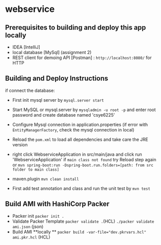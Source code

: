 # webservice


## Prerequisites to building and deploy this app locally
- IDEA [IntelliJ]
- local database [MySql] (assignment 2)
- REST client for demoing API [Postman] : `http://localhost:8080/` for HTTP
  
## Building and Deploy Instructions
if connect the database:
- First init mysql server by `mysql.server start` 
- Start MySQL or mysql.server by `mysqladmin -u root -p` and enter root password
and create database named 'csye6225'
- Configure Mysql connection in application.properties
  (if error with `EntityManagerFactory`, check the mysql connection in local)

- Reload the `pom.xml` to load all dependencies and take care the JRE version
- right click WebserviceApplication in src/main/java and click run 'WebserviceApplication'
    if `main class not found`  try Reload step again
    or `mvn spring-boot:run -Dspring-boot.run.folders=[path: from src folder to main class]`

- maven.plugin  `mvn clean install`
- First add test annotation and class and run the unit test by `mvn test`  


## Build AMI with HashiCorp Packer
- Packer init `packer init .`
- Validate Packer Template `packer validate .`(HCL) `./packer validate ami.json` (json)
- Build AMI **locally ** `packer build -var-file="dev.pkrvars.hcl" ami.pkr.hcl` (HCL)
